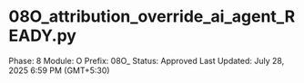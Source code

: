 # 08O_attribution_override_ai_agent_READY.py

Phase: 8
Module: O
Prefix: 08O_
Status: Approved
Last Updated: July 28, 2025 6:59 PM (GMT+5:30)